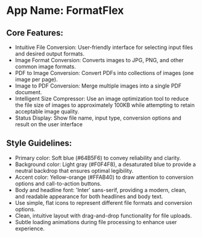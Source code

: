 # **App Name**: FormatFlex

## Core Features:

- Intuitive File Conversion: User-friendly interface for selecting input files and desired output formats.
- Image Format Conversion: Converts images to JPG, PNG, and other common image formats.
- PDF to Image Conversion: Convert PDFs into collections of images (one image per page).
- Image to PDF Conversion: Merge multiple images into a single PDF document.
- Intelligent Size Compressor: Use an image optimization tool to reduce the file size of images to approximately 100KB while attempting to retain acceptable image quality.
- Status Display: Show file name, input type, conversion options and result on the user interface

## Style Guidelines:

- Primary color: Soft blue (#64B5F6) to convey reliability and clarity.
- Background color: Light gray (#F0F4F8), a desaturated blue to provide a neutral backdrop that ensures optimal legibility.
- Accent color: Yellow-orange (#FFAB40) to draw attention to conversion options and call-to-action buttons.
- Body and headline font: 'Inter' sans-serif, providing a modern, clean, and readable appearance for both headlines and body text.
- Use simple, flat icons to represent different file formats and conversion options.
- Clean, intuitive layout with drag-and-drop functionality for file uploads.
- Subtle loading animations during file processing to enhance user experience.